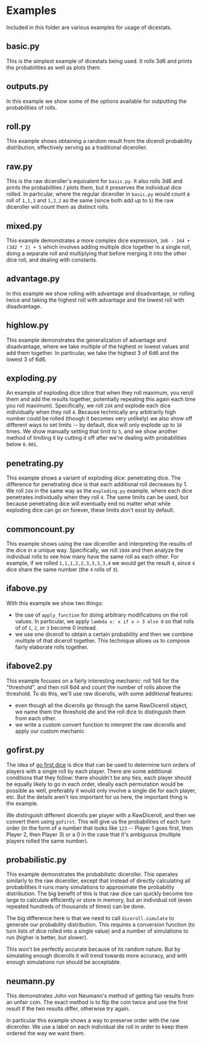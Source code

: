 # Examples

Included in this folder are various examples for usage of dicestats.

## basic.py

This is the simplest example of dicestats being used. It rolls 3d6 and prints the probabilities as well as plots them.

## outputs.py

In this example we show some of the options available for outputting the probabilities of rolls.

## roll.py

This example shows obtaining a random result from the diceroll probability distribution, effectively serving as a traditional diceroller.

## raw.py

This is the raw diceroller's equivalent for `basic.py`. It also rolls 3d6 and prints the probabilities / plots them, but it preserves the individual dice rolled. In particular, where the regular diceroller in `basic.py` would count a roll of `1,1,3` and `1,2,2` as the same (since both add up to `5`) the raw diceroller will count them as distinct rolls.

## mixed.py

This example demonstrates a more complex dice expression, `3d6 - 2d4 + (3d2 * 2) + 5` which involves adding multiple dice together in a single roll, doing a separate roll and multiplying that before merging it into the other dice roll, and dealing with constants.

## advantage.py

In this example we show rolling with advantage and disadvantage, or rolling twice and taking the highest roll with advantage and the lowest roll with disadvantage.

## highlow.py

This example demonstrates the generalization of advantage and disadvantage, where we take multiple of the highest or lowest values and add them together. In particular, we take the highest 3 of 6d6 and the lowest 3 of 6d6.

## exploding.py

An example of exploding dice (dice that when they roll maximum, you reroll them and add the results together, potentially repeating this again each time you roll maximum). Specifically, we roll `2d4` and explode each dice individually when they roll `4`. Because technically any arbitrarily high number could be rolled (though it becomes very unlikely) we also show off different ways to set limits -- by default, dice will only explode up to `10` times. We show manually setting that limit to `5`, and we show another method of limiting it by cutting it off after we're dealing with probabilities below `0.001`.

## penetrating.py

This example shows a variant of exploding dice: penetrating dice. The difference for penetrating dice is that each additional roll decreases by 1. We roll `2d4` in the same way as the `exploding.py` example, where each dice penetrates individually when they roll `4`. The same limits can be used, but because penetrating dice will eventually end no matter what while exploding dice can go on forever, these limits don't exist by default.

## commoncount.py

This example shows using the raw diceroller and interpreting the results of the dice in a unique way. Specifically, we roll `10d4` and then analyze the individual rolls to see how many have the same roll as each other. For example, if we rolled `1,1,1,2,2,3,3,3,3,4` we would get the result `4`, since `4` dice share the same number (the `4` rolls of `3`).

## ifabove.py

With this example we show two things:

- the use of `apply_function` for doing arbitrary modifications on the roll values. In particular, we apply `lambda x: x if x > 3 else 0` so that rolls of of `1`, `2`, or `3` become 0 instead.
- we use one diceroll to obtain a certain probability and then we combine multiple of that diceroll together. This technique allows us to compose fairly elaborate rolls together.

## ifabove2.py

This example focuses on a fairly interesting mechanic: roll 1d4 for the "threshold", and then roll 6d4 and count the number of rolls above the threshold. To do this, we'll use raw dicerolls, with some additional features:

- even though all the dicerolls go through the same RawDiceroll object, we name them the threshold die and the roll dice to distinguish them from each other.
- we write a custom convert function to interpret the raw dicerolls and apply our custom mechanic

## gofirst.py

The idea of [go first dice](http://www.ericharshbarger.org/dice/go_first_dice.html) is dice that can be used to determine turn orders of players with a single roll by each player. There are some additional conditions that they follow: there shouldn't be any ties, each player should be equally likely to go in each order, ideally each permutation would be possible as well, preferably it would only involve a single die for each player, etc. But the details aren't too important for us here, the important thing is the example.

We distinguish different dicerolls per player with a RawDiceroll, and then we convert them using `goFirst`. This will give us the probabilities of each turn order (in the form of a number that looks like `123` -- Player 1 goes first, then Player 2, then Player 3) or a 0 in the case that it's ambiguous (multiple players rolled the same number).

## probabilistic.py

This example demonstrates the probabilistic diceroller. This operates similarly to the raw diceroller, except that instead of directly calculating all probabilities it runs many simulations to approximate the probability distribution. The big benefit of this is that raw dice can quickly become too large to calculate efficiently or store in memory, but an individual roll (even repeated hundreds of thousands of times) can be done.

The big difference here is that we need to call `diceroll.simulate` to generate our probability distribution. This requires a conversion function (to turn lists of dice rolled into a single value) and a number of simulations to run (higher is better, but slower).

This won't be perfectly accurate because of its random nature. But by simulating enough dicerolls it will trend towards more accuracy, and with enough simulations run should be acceptable.

## neumann.py

This demonstrates John von Neumann's method of getting fair results from an unfair coin. The exact method is to flip the coin twice and use the first result if the two results differ, otherwise try again.

In particular this example shows a way to preserve order with the raw diceroller. We use a label on each individual die roll in order to keep them ordered the way we want them.
